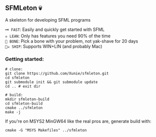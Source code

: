 ## SFMLeton 💀
A skeleton for developing SFML programs

`🗝️ FAST`: Easily and quickly get started with SFML <br/>
`☠️ LEAN`: Only has features you need 90% of the time <br/>
`🦴 BONE`: Pick a bone with your problem, not yak-shave for 20 days <br/>
`🏴‍☠️ SHIP`: Supports WIN+LIN (and probably Mac) <br/>

### Getting started:
```
# clone:
git clone https://github.com/Xunie/sfmleton.git
cd sfmleton
git submodule init && git submodule update
cd .. # exit dir

# build:
mkdir sfmleton-build
cd sfmleton-build
cmake ../sfmleton
make -j
```

If you're on MSYS2 MinGW64 like the real pros are, generate build with:
```
cmake -G "MSYS Makefiles" ../sfmleton
````
